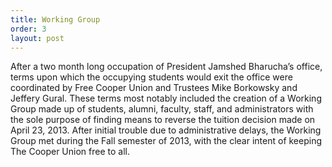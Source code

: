 ```yaml
---
title: Working Group
order: 3
layout: post
---
```

After a two month long occupation of President Jamshed Bharucha’s office, terms upon which the occupying students would exit the office were coordinated by Free Cooper Union and Trustees Mike Borkowsky and Jeffery Gural. These terms most notably included the creation of a Working Group made up of students, alumni, faculty, staff, and administrators with the sole purpose of finding means to reverse the tuition decision made on April 23, 2013. After initial trouble due to administrative delays, the Working Group met during the Fall semester of 2013, with the clear intent of keeping The Cooper Union free to all. 